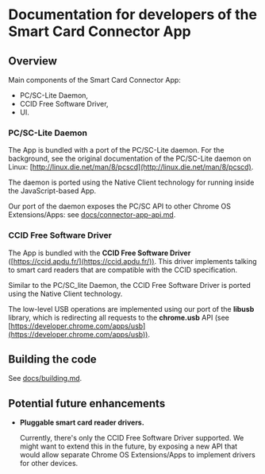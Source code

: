 # Documentation for developers of the Smart Card Connector App


## Overview

Main components of the Smart Card Connector App:

* PC/SC-Lite Daemon,
* CCID Free Software Driver,
* UI.

### PC/SC-Lite Daemon

The App is bundled with a port of the PC/SC-Lite daemon. For the background, see
the original documentation of the PC/SC-Lite daemon on Linux:
[http://linux.die.net/man/8/pcscd](http://linux.die.net/man/8/pcscd).

The daemon is ported using the Native Client technology for running inside the
JavaScript-based App.

Our port of the daemon exposes the PC/SC API to other Chrome OS Extensions/Apps:
see [docs/connector-app-api.md](connector-app-api.md).

### CCID Free Software Driver

The App is bundled with the **CCID Free Software Driver**
([https://ccid.apdu.fr/](https://ccid.apdu.fr/)). This driver implements talking
to smart card readers that are compatible with the CCID specification.

Similar to the PC/SC_lite Daemon, the CCID Free Software Driver is ported using
the Native Client technology.

The low-level USB operations are implemented using our port of the **libusb**
library, which is redirecting all requests to the **chrome.usb** API (see
[https://developer.chrome.com/apps/usb](https://developer.chrome.com/apps/usb)).


## Building the code

See [docs/building.md](building.md).


## Potential future enhancements

* **Pluggable smart card reader drivers.**

  Currently, there's only the CCID Free Software Driver supported. We might want
  to extend this in the future, by exposing a new API that would allow separate
  Chrome OS Extensions/Apps to implement drivers for other devices.
